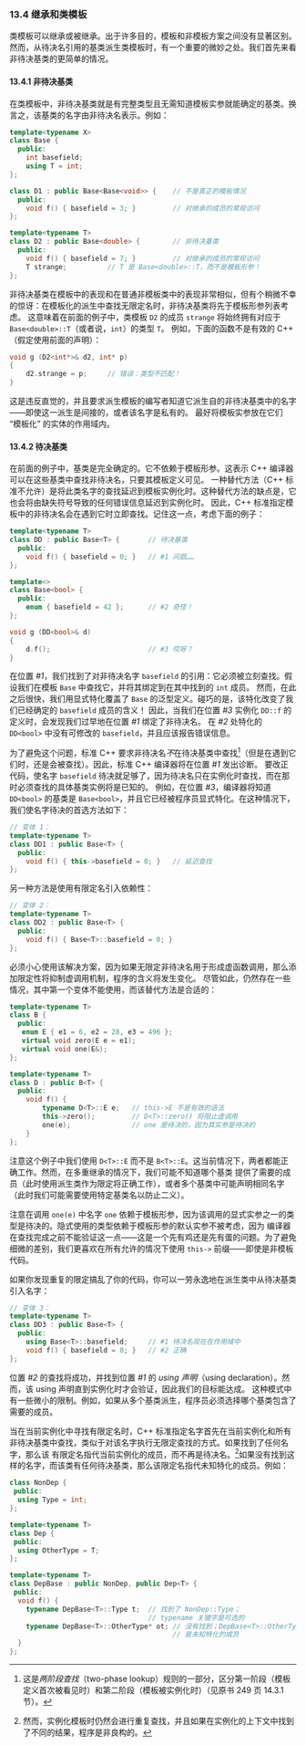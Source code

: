 ### 13.4    继承和类模板

类模板可以继承或被继承。出于许多目的，模板和非模板方案之间没有显著区别。然而，从待决名引用的基类派生类模板时，有一个重要的微妙之处。我们首先来看非待决基类的更简单的情况。

#### 13.4.1    非待决基类

在类模板中，非待决基类就是有完整类型且无需知道模板实参就能确定的基类。换言之，该基类的名字由非待决名表示。例如：

```c++
template<typename X>
class Base {
  public:
    int basefield;
    using T = int;
};

class D1 : public Base<Base<void>> {    // 不是真正的模板情况
  public:
    void f() { basefield = 3; }         // 对继承的成员的常规访问
};

template<typename T>
class D2 : public Base<double> {        // 非待决基类
  public:
    void f() { basefield = 7; }         // 对继承的成员的常规访问
    T strange;          // T 是 Base<double>::T，而不是模板形参！
};
```

非待决基类在模板中的表现和在普通非模板类中的表现非常相似，但有个稍微不幸的惊讶：在模板化的派生中查找无限定名时，非待决基类将先于模板形参列表考虑。
这意味着在前面的例子中，类模板 `D2` 的成员 `strange` 将始终拥有对应于 `Base<double>::T`（或者说，`int`）的类型 `T`。
例如，下面的函数不是有效的 C++（假定使用前面的声明）：

```c++
void g (D2<int*>& d2, int* p)
{
    d2.strange = p;     // 错误：类型不匹配！
}
```

这是违反直觉的，并且要求派生模板的编写者知道它派生自的非待决基类中的名字——即使这一派生是间接的，或者该名字是私有的。
最好将模板实参放在它们 “模板化” 的实体的作用域内。

#### 13.4.2    待决基类

在前面的例子中，基类是完全确定的。它不依赖于模板形参。这表示 C++ 编译器可以在这些基类中查找非待决名，只要其模板定义可见。
一种替代方法（C++ 标准不允许）是将此类名字的查找延迟到模板实例化时。这种替代方法的缺点是，它也会将由缺失符号导致的任何错误信息延迟到实例化时。
因此，C++ 标准指定模板中的非待决名会在遇到它时立即查找。记住这一点，考虑下面的例子：

```c++
template<typename T>
class DD : public Base<T> {       // 待决基类
  public:
    void f() { basefield = 0; }   // #1 问题……
};

template<>
class Base<bool> {
  public:
    enum { basefield = 42 };      // #2 奇怪！
};

void g (DD<bool>& d)
{
    d.f();                        // #3 哎呀？
}
```

在位置 *#1*，我们找到了对非待决名字 `basefield` 的引用：它必须被立刻查找。假设我们在模板 `Base` 中查找它，并将其绑定到在其中找到的 `int` 成员。
然而，在此之后很快，我们用显式特化覆盖了 `Base` 的泛型定义。碰巧的是，该特化改变了我们已经确定的 `basefield` 成员的含义！
因此，当我们在位置 *#3* 实例化 `DD::f` 的定义时，会发现我们过早地在位置 *#1* 绑定了非待决名。
在 *#2* 处特化的 `DD<bool>` 中没有可修改的 `basefield`，并且应该报告错误信息。

为了避免这个问题，标准 C++ 要求非待决名*不*在待决基类中查找[^14]（但是在遇到它们时，还是会被查找）。因此，标准 C++ 编译器将在位置 *#1* 发出诊断。
要改正代码，使名字 `basefield` 待决就足够了，因为待决名只在实例化时查找，而在那时必须查找的具体基类实例将是已知的。
例如，在位置 *#3*，编译器将知道 `DD<bool>` 的基类是 `Base<bool>`，并且它已经被程序员显式特化。在这种情况下，我们使名字待决的首选方法如下：

[^14]:这是*两阶段查找*（two-phase lookup）规则的一部分，区分第一阶段（模板定义首次被看见时）和第二阶段（模板被实例化时）（见原书 249 页 14.3.1 节）。

```c++
// 变体 1：
template<typename T>
class DD1 : public Base<T> {
  public:
    void f() { this->basefield = 0; }   // 延迟查找
};
```

另一种方法是使用有限定名引入依赖性：

```c++
// 变体 2：
template<typename T>
class DD2 : public Base<T> {
  public:
    void f() { Base<T>::basefield = 0; }
};
```

必须小心使用该解决方案，因为如果无限定非待决名用于形成虚函数调用，那么添加限定性将抑制虚调用机制，程序的含义将发生变化。
尽管如此，仍然存在一些情况，其中第一个变体不能使用，而该替代方法是合适的：

```c++
template<typename T>
class B {
  public:
   enum E { e1 = 6, e2 = 28, e3 = 496 };
   virtual void zero(E e = e1);
   virtual void one(E&);
};

template<typename T>
class D : public B<T> {
  public:
    void f() {
        typename D<T>::E e;   // this->E 不是有效的语法
        this->zero();         // D<T>::zero() 将阻止虚调用
        one(e);               // one 是待决的，因为其实参是待决的
    }
};
```

注意这个例子中我们使用 `D<T>::E` 而不是 `B<T>::E`。这当前情况下，两者都能正确工作。然而，在多重继承的情况下，我们可能不知道哪个基类
提供了需要的成员（此时使用派生类作为限定将正确工作），或者多个基类中可能声明相同名字（此时我们可能需要使用特定基类名以防止二义）。

注意在调用 `one(e)` 中名字 `one` 依赖于模板形参，因为该调用的显式实参之一的类型是待决的。隐式使用的类型依赖于模板形参的默认实参不被考虑，因为
编译器在查找完成之前不能验证这一点——这是一个先有鸡还是先有蛋的问题。为了避免细微的差别，我们更喜欢在所有允许的情况下使用 `this->` 前缀——即使是非模板代码。

如果你发现重复的限定搞乱了你的代码，你可以一劳永逸地在派生类中从待决基类引入名字：

```c++
// 变体 3：
template<typename T>
class DD3 : public Base<T> {
  public:
    using Base<T>::basefield;     // #1 待决名现在在作用域中
    void f() { basefield = 0; }   // #2 正确
};
```

位置 *#2* 的查找将成功，并找到位置 *#1* 的 *using 声明*（using declaration）。然而，该 using 声明直到实例化时才会验证，因此我们的目标能达成。
这种模式中有一些微小的限制。例如，如果从多个基类派生，程序员必须选择哪个基类包含了需要的成员。

当在当前实例化中寻找有限定名时，C++ 标准指定名字首先在当前实例化和所有非待决基类中查找，类似于对该名字执行无限定查找的方式。如果找到了任何名字，那么该
有限定名指代当前实例化的成员，而不再是待决名。[^15]如果没有找到这样的名字，而该类有任何待决基类，那么该限定名指代未知特化的成员。例如：

[^15]:然而，实例化模板时仍然会进行重复查找，并且如果在实例化的上下文中找到了不同的结果，程序是非良构的。

```c++
class NonDep {
 public:
  using Type = int;
};

template<typename T>
class Dep {
 public:
  using OtherType = T;
};

template<typename T>
class DepBase : public NonDep, public Dep<T> {
 public:
  void f() {
    typename DepBase<T>::Type t;  // 找到了 NonDep::Type；
                                  // typename 关键字是可选的
    typename DepBase<T>::OtherType* ot; // 没有找到；DepBase<T>::OtherType
                                        // 是未知特化的成员
  }
};
```